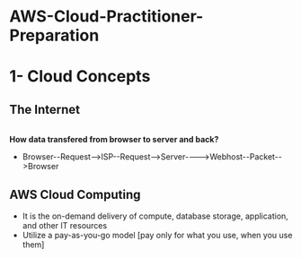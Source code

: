 # AWS-Cloud-Practitioner-Preparation

# 1- Cloud Concepts

## The Internet<h6> 

**How data transfered from browser to server and back?**
- Browser--Request-->ISP--Request-->Server---->Webhost--Packet-->Browser

## AWS Cloud Computing
- It is the on-demand delivery of compute, database storage, application, and other IT resources
- Utilize a pay-as-you-go model [pay only for what you use, when you use them]
 

  
